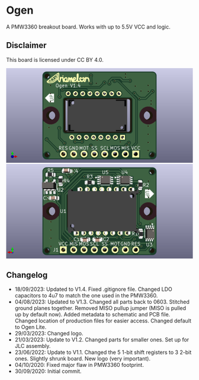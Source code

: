 # Ogen
A PMW3360 breakout board. Works with up to 5.5V VCC and logic.

## Disclaimer
This board is licensed under CC BY 4.0.

![Render Front](Showcase/Render-F.png)
![Render Back](Showcase/Render-B.png)

 ## Changelog
 * 18/09/2023: Updated to V1.4. Fixed .gitignore file. Changed LDO capacitors to 4u7 to match the one used in the PMW3360.
 * 04/08/2023: Updated to V1.3. Changed all parts back to 0603. Stitched ground planes together. Removed MISO pullup jumper (MISO is pulled up by default now). Added metadata to schematic and PCB file. Changed location of production files for easier access. Changed default to Ogen Lite.
 * 29/03/2023: Changed logo.
 * 21/03/2023: Update to V1.2. Changed parts for smaller ones. Set up for JLC assembly.
 * 23/06/2022: Update to V1.1. Changed the 5 1-bit shift registers to 3 2-bit ones. Slightly shrunk board. New logo (very important).
 * 04/10/2020: Fixed major flaw in PMW3360 footprint.
 * 30/09/2020: Initial commit.